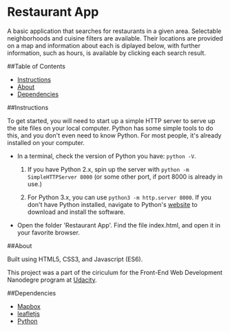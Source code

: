 # Restaurant App

A basic application that searches for restaurants in a given area.  Selectable neighborhoods and cuisine filters are available.  Their locations are provided on a map and information about each is diplayed below, with further information, such as hours, is available by clicking each search result.

##Table of Contents

* [Instructions](#instructions)
* [About](#About)
* [Dependencies](#Dependencies)

##Instructions

To get started, you will need to start up a simple HTTP server to serve up the site files on your local computer. Python has some simple tools to do this, and you don't even need to know Python. For most people, it's already installed on your computer. 

* In a terminal, check the version of Python you have: `python -V`. 
	1. If you have Python 2.x, spin up the server with `python -m SimpleHTTPServer 8000` (or some other port, if port 8000 is already in use.) 

	2. For Python 3.x, you can use `python3 -m http.server 8000`. If you don't have Python installed, navigate to Python's [website](https://www.python.org/) to download and install the software.

* Open the folder 'Restaurant App'.  Find the file index.html, and open it in your favorite browser.

##About

Built using HTML5, CSS3, and Javascript (ES6).  

This project was a part of the ciriculum for the Front-End Web Development Nanodegre program at [Udacity](https://www.udacity.com/).

##Dependencies

* [Mapbox](https://www.mapbox.com/)
* [leafletjs](https://leafletjs.com/)
* [Python](https://www.python.org/)